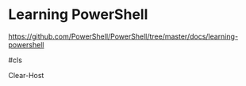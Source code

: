# Learning PowerShell

https://github.com/PowerShell/PowerShell/tree/master/docs/learning-powershell

#cls

Clear-Host